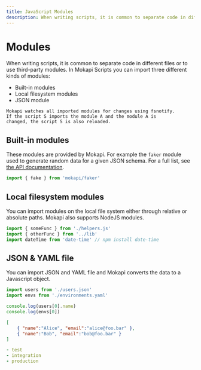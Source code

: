 ```yaml
---
title: JavaScript Modules
description: When writing scripts, it is common to separate code in different files or to use third-party modules. In Mokapi Scripts you can import three different kinds of modules.
---
```

# Modules

When writing scripts, it is common to separate code in
different files or to use third-party modules. In Mokapi Scripts you
can import three different kinds of modules:

- Built-in modules
- Local filesystem modules
- JSON module

``` box=tip
Mokapi watches all imported modules for changes using fsnotify.
If the script S imports the module A and the module A is
changed, the script S is also reloaded.
```

## Built-in modules

These modules are provided by Mokapi. For example the `faker` module
used to generate random data for a given JSON schema. For 
a full list, see [the API documentation](/docs/javascript-api/overview.md).

```javascript
import { fake } from 'mokapi/faker'
```

## Local filesystem modules

You can import modules on the local file system either 
through relative or absolute paths. Mokapi also supports NodeJS
modules.

```javascript
import { someFunc } from './helpers.js'
import { otherFunc } from '../lib'
import dateTime from 'date-time' // npm install date-time
```

## JSON & YAML file

You can import JSON and YAML file and Mokapi converts the data to a
Javascript object.

```javascript tab=Javascript
import users from './users.json'
import envs from './environments.yaml'

console.log(users[0].name)
console.log(envs[0])
```
```json tab=JSON
[  
    { "name":"Alice", "email":"alice@foo.bar" },  
    { "name":"Bob", "email":"bob@foo.bar" }  
]  
```
```yaml tab=YAML
- test
- integration
- production
```